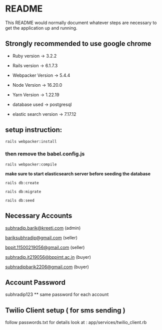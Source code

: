 # README

This README would normally document whatever steps are necessary to get the
application up and running.

## Strongly recommended to use google chrome

* Ruby version -> 3.2.2

* Rails version -> 6.1.7.3

* Webpacker Version -> 5.4.4

* Node Version -> 16.20.0

* Yarn Version -> 1.22.19

* database used -> postgresql

* elastic search version -> 7.17.12

## setup instruction:

```rails webpacker:install```

### then remove the babel.config.js

```rails webpacker:compile```

**make sure to start elasticsearch server before seeding the database**

```rails db:create```

```rails db:migrate```

```rails db:seed```

## Necessary Accounts

subhradip.barik@kreeti.com  (admin)

bariksubhradip@gmail.com  (seller)

bppit.11500219056@gmail.com (seller)

subhradip.it219056@bppimt.ac.in (buyer)

subhradipbarik2206@gmail.com (buyer)

## Account Password

subhradip123
** same password for each account

## Twilio Client setup ( for sms sending )

follow passwords.txt for details
look at : app/services/twilio_client.rb
